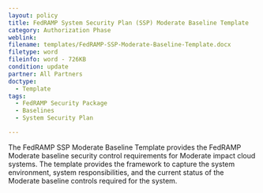 ```yaml
---
layout: policy   
title: FedRAMP System Security Plan (SSP) Moderate Baseline Template
category: Authorization Phase
weblink:
filename: templates/FedRAMP-SSP-Moderate-Baseline-Template.docx
filetype: word
fileinfo: word - 726KB
condition: update
partner: All Partners
doctype:
  - Template
tags:
  - FedRAMP Security Package
  - Baselines
  - System Security Plan

---
```

The FedRAMP SSP Moderate Baseline Template provides the FedRAMP Moderate baseline security control requirements for Moderate impact cloud systems. The template provides the framework to capture the system environment, system responsibilities, and the current status of the Moderate baseline controls required for the system.